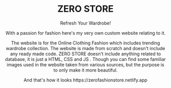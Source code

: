 <h1 align = "center">ZERO STORE</h1>

<p align="center">Refresh Your Wardrobe! 
 <p align="center">
With a passion for fashion here's my very own custom website relating to it.
 </p>
 
 
 <p align="center">
 The website is for the Online Clothing Fashion which includes trending wardrobe collection. The website is made from scratch  and doesn't include any ready made code.
 ZERO STORE doesn't include anything related to database, it is just a HTML, CSS and JS . Though you can find some familiar images used in the website taken from various sources, but the purpose is to only make it more beautiful.

 </p>

  <p align="center">
    And that's how it looks  https://zerofashionstore.netlify.app
 </p>

